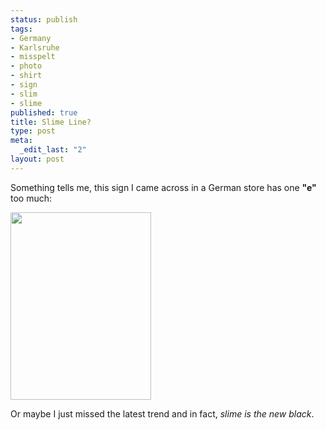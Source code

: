 ```yaml
--- 
status: publish
tags: 
- Germany
- Karlsruhe
- misspelt
- photo
- shirt
- sign
- slim
- slime
published: true
title: Slime Line?
type: post
meta: 
  _edit_last: "2"
layout: post
---
```

Something tells me, this sign I came across in a German store has one <strong>"e"</strong> too much:

<a href='http://fredericiana.com/wp-content/uploads/2008/04/slime-line.jpg'><img src="http://fredericiana.com/wp-content/uploads/2008/04/slime-line-225x300.jpg" alt="" title="Slime Line" width="225" height="300" class="alignnone size-medium wp-image-1270" /></a>

Or maybe I just missed the latest trend and in fact, <em>slime is the new black</em>.
